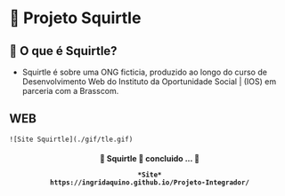 # 🐢 Projeto Squirtle

## 🐚  O que é Squirtle?
- Squirtle é sobre uma ONG ficticia, produzido ao longo do curso de
Desenvolvimento Web do Instituto da Oportunidade Social | (IOS) em parceria com a
Brasscom.

## WEB
    ![Site Squirtle](./gif/tle.gif)


>   
<h4 align="center"> 
	🧩 Squirtle 🚀 concluido ... 🧩

    *Site*
    https://ingridaquino.github.io/Projeto-Integrador/
</h4>